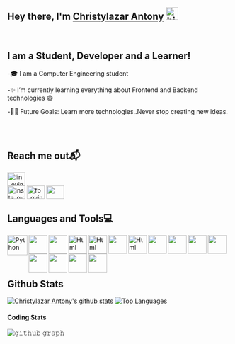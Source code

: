 ## Hey there, I'm [Christylazar Antony](https://github.com/majorlazar) <img src="https://user-images.githubusercontent.com/1303154/88677602-1635ba80-d120-11ea-84d8-d263ba5fc3c0.gif" width="28px" alt="hi">

<br>

## I am a Student, Developer and a Learner!

-🎓 I am a Computer Engineering student

-✨  I’m currently learning everything about Frontend and Backend technologies 😅


-💪🏼 Future Goals: Learn more technologies..Never stop creating new ideas.

<br>
<br>

## Reach me out📬 

<a href="https://www.linkedin.com/in/christylazar-antony-6b39511b6/" target="blank"><img align="center" src="https://image.flaticon.com/icons/png/128/174/174857.png" alt="lin_ovindu" height="30" width="40" /></a>  
<a href="https://www.instagram.com/m_a_j_o_r_lazar/" target="blank"><img align="center" src="https://image.flaticon.com/icons/png/128/174/174855.png" alt="insta_ovindu" height="30" width="40" /></a>
<a href="https://www.facebook.com/ChristylazarAntony007/" target="blank"><img align="center" src="https://www.svgrepo.com/show/299425/facebook.svg" alt="fb_ovindu" height="30" width="40" /></a>
 <a href = "mailto: majorchristylazar@gmail.com"><img align="center" src="https://seeklogo.com/images/G/gmail-new-2020-logo-32DBE11BB4-seeklogo.com.png" height="30" width="40" /></a>


## Languages and Tools💻

<a href="https://www.python.org" target="_blank"><img align="left" alt="Python" height ="45px" src="https://raw.githubusercontent.com/rahul-jha98/github_readme_icons/main/language_and_tools/square/python/python.svg"></a>

<a href="https://www.java.com/en/" target="_blank"> <img align="left" height ="42px" src="https://img.icons8.com/color/48/000000/java-coffee-cup-logo--v2.png"> </a>

<a href="https://https://www.javascript.com/" target="_blank"> <img align="left" height ="42px" src="https://img.icons8.com/color/48/000000/javascript--v2.png"/></a>

<a href="https://html.com/" target="_blank"> <img align="left" alt="Html" height ="42px" src="https://raw.githubusercontent.com/rahul-jha98/github_readme_icons/main/language_and_tools/square/html/html.svg"> </a>

<a href="https://www.css3.info/" target="_blank"> <img align="left" alt="Html" height ="42px" src="https://img.icons8.com/color/48/000000/css3.png"> </a>

 <a href="https://reactjs.org/" target="_blank"> <img align="left" height ="42px" src="https://img.icons8.com/office/80/000000/react.png"></a>
 
<a href="https://nodejs.org/en/" target="_blank"> <img align="left" alt="Html" height ="42px" src="https://img.icons8.com/color/48/000000/nodejs.png"> </a>

<a href="https://flask.palletsprojects.com/en/2.0.x/" target="_blank"> <img align="left" height ="42px" src="https://res.cloudinary.com/dzzjp6xlv/image/upload/v1629639614/SeekPng.com_flask-png_8753366_hgzd4p.png"> </a>

<a href="https://code.visualstudio.com/" target="_blank"> <img align="left" height ="42px" src="https://img.icons8.com/color/96/000000/visual-studio-code-2019.png"> </a>

<a href="https://developer.android.com/studio" target="_blank"> <img align="left" height ="42px" src="https://dart.dev/assets/tools/android_studio-f176d251c56da3581486c97ffa4a82724151e70465896e577e1a52e7f65fe5ad.svg"> </a>

<a href="https://www.mysql.com/" target="_blank"> <img align="left" height ="42px" src="https://www.vectorlogo.zone/logos/mysql/mysql-ar21.svg"> </a>

<a href="https://www.postgresql.org/" target="_blank"> <img align="left" height ="42px" src="https://img.icons8.com/color/48/000000/postgreesql.png"> </a>

<a href="https://github.com/" target="_blank"> <img align="left" height ="42px" src="https://res.cloudinary.com/dzzjp6xlv/image/upload/v1629643172/github_2_njhe9n.svg"> </a>

<a href="https://dashboard.heroku.com/login" target="_blank"> <img align="left" height ="42px" src="https://www.vectorlogo.zone/logos/heroku/heroku-icon.svg"> </a>

<a href="https://firebase.google.com/" target="_blank"> <img align="left" height ="42px" src="https://img.icons8.com/color/48/000000/google-firebase-console.png"> </a>
 </a>
<br />
<br />
<br >
<br>

## Github Stats

[![Christylazar Antony's github stats](https://github-readme-stats.vercel.app/api?username=majorlazar&show_icons=true&theme=midnight-purple)](https://github.com/anuraghazra/github-readme-stats) 
[![Top Languages](https://github-readme-stats.vercel.app/api/top-langs/?username=sreeramcr00&layout=compact&theme=midnight-purple)](https://github.com/anuraghazra/github-readme-stats)


#### Coding Stats


![𝚐𝚒𝚝𝚑𝚞𝚋 𝚐𝚛𝚊𝚙𝚑](https://activity-graph.herokuapp.com/graph?username=majorlazar&theme=react-dark&hide_border=true&area=true)


<!--START_SECTION:waka-->

<!--END_SECTION:waka-->

 
</details> 
